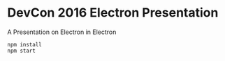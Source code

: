 # DevCon 2016 Electron Presentation

A Presentation on Electron in Electron

```
npm install
npm start
```

